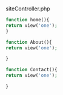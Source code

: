 
```php

```

siteController.php

```php 
function home(){
return view('one');
}

function About(){
return view('one');

}

function Contact(){
return view('one');

}
```
